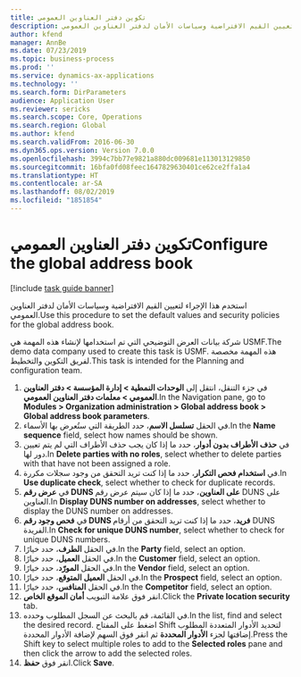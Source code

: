 ```yaml
---
title: تكوين دفتر العناوين العمومي
description: استخدم هذا الإجراء لتعيين القيم الافتراضية وسياسات الأمان لدفتر العناوين العمومي.
author: kfend
manager: AnnBe
ms.date: 07/23/2019
ms.topic: business-process
ms.prod: ''
ms.service: dynamics-ax-applications
ms.technology: ''
ms.search.form: DirParameters
audience: Application User
ms.reviewer: sericks
ms.search.scope: Core, Operations
ms.search.region: Global
ms.author: kfend
ms.search.validFrom: 2016-06-30
ms.dyn365.ops.version: Version 7.0.0
ms.openlocfilehash: 3994c7bb77e9821a880dc009681e113013129850
ms.sourcegitcommit: 16bfa0fd08feec1647829630401ce62ce2ffa1a4
ms.translationtype: HT
ms.contentlocale: ar-SA
ms.lasthandoff: 08/02/2019
ms.locfileid: "1851854"
---
```

# <a name="configure-the-global-address-book"></a><span data-ttu-id="6720c-103">تكوين دفتر العناوين العمومي</span><span class="sxs-lookup"><span data-stu-id="6720c-103">Configure the global address book</span></span>

[!include [task guide banner](../../includes/task-guide-banner.md)]

<span data-ttu-id="6720c-104">استخدم هذا الإجراء لتعيين القيم الافتراضية وسياسات الأمان لدفتر العناوين العمومي.</span><span class="sxs-lookup"><span data-stu-id="6720c-104">Use this procedure to set the default values and security policies for the global address book.</span></span> 

<span data-ttu-id="6720c-105">شركة بيانات العرض التوضيحي التي تم استخدامها لإنشاء هذه المهمة هي USMF.‬</span><span class="sxs-lookup"><span data-stu-id="6720c-105">The demo data company used to create this task is USMF.</span></span> <span data-ttu-id="6720c-106">هذه المهمة مخصصة لفريق التكوين والتخطيط.</span><span class="sxs-lookup"><span data-stu-id="6720c-106">This task is intended for the Planning and configuration team.</span></span>

1. <span data-ttu-id="6720c-107">في جزء التنقل، انتقل إلى **الوحدات النمطية > إدارة المؤسسة > دفتر العناوين العمومي > معلمات دفتر العناوين العمومي**.</span><span class="sxs-lookup"><span data-stu-id="6720c-107">In the Navigation pane, go to **Modules > Organization administration > Global address book > Global address book parameters**.</span></span>
2. <span data-ttu-id="6720c-108">في الحقل **تسلسل الاسم**، حدد الطريقة التي ستُعرض بها الأسماء.</span><span class="sxs-lookup"><span data-stu-id="6720c-108">In the **Name sequence** field, select how names should be shown.</span></span>
3. <span data-ttu-id="6720c-109">في **حذف الأطراف بدون أدوار‬**، حدد ما إذا كان يجب حذف الأطراف التي لم يتم تعيين دور لها.</span><span class="sxs-lookup"><span data-stu-id="6720c-109">In **Delete parties with no roles**, select whether to delete parties with that have not been assigned a role.</span></span>
4. <span data-ttu-id="6720c-110">في **استخدام فحص التكرار‬**، حدد ما إذا كنت تريد التحقق من وجود سجلات مكررة.</span><span class="sxs-lookup"><span data-stu-id="6720c-110">In **Use duplicate check**, select whether to check for duplicate records.</span></span>
5. <span data-ttu-id="6720c-111">في **عرض رقم DUNS على العناوين‬**، حدد ما إذا كان سيتم عرض رقم DUNS على العناوين.</span><span class="sxs-lookup"><span data-stu-id="6720c-111">In **Display DUNS number on addresses**, select whether to display the DUNS number on addresses.</span></span>
6. <span data-ttu-id="6720c-112">في **فحص وجود رقم DUNS فريد‬**، حدد ما إذا كنت تريد التحقق من أرقام DUNS الفريدة.</span><span class="sxs-lookup"><span data-stu-id="6720c-112">In **Check for unique DUNS number**, select whether to check for unique DUNS numbers.</span></span>
7. <span data-ttu-id="6720c-113">في الحقل **الطرف**، حدد خيارًا.</span><span class="sxs-lookup"><span data-stu-id="6720c-113">In the **Party** field, select an option.</span></span>
8. <span data-ttu-id="6720c-114">في الحقل **العميل**، حدد خيارًا.</span><span class="sxs-lookup"><span data-stu-id="6720c-114">In the **Customer** field, select an option.</span></span>
9. <span data-ttu-id="6720c-115">في الحقل **المورّد**، حدد خيارًا.</span><span class="sxs-lookup"><span data-stu-id="6720c-115">In the **Vendor** field, select an option.</span></span>
10. <span data-ttu-id="6720c-116">في الحقل **العميل المتوقع**، حدد خيارًا.</span><span class="sxs-lookup"><span data-stu-id="6720c-116">In the **Prospect** field, select an option.</span></span>
11. <span data-ttu-id="6720c-117">في الحقل **المنافس**، حدد خيارًا.</span><span class="sxs-lookup"><span data-stu-id="6720c-117">In the **Competitor** field, select an option.</span></span>
12. <span data-ttu-id="6720c-118">انقر فوق علامة التبويب **أمان الموقع الخاص**.</span><span class="sxs-lookup"><span data-stu-id="6720c-118">Click the **Private location security** tab.</span></span>
13. <span data-ttu-id="6720c-119">في القائمة، قم بالبحث عن السجل المطلوب وحدده.</span><span class="sxs-lookup"><span data-stu-id="6720c-119">In the list, find and select the desired record.</span></span> <span data-ttu-id="6720c-120">اضغط على المفتاح Shift لتحديد الأدوار المتعددة المطلوب إضافتها لجزء **الأدوار المحددة** ثم انقر فوق السهم لإضافة الأدوار المحددة.</span><span class="sxs-lookup"><span data-stu-id="6720c-120">Press the Shift key to select multiple roles to add to the **Selected roles** pane and then click the arrow to add the selected roles.</span></span>  
14. <span data-ttu-id="6720c-121">انقر فوق **حفظ**.</span><span class="sxs-lookup"><span data-stu-id="6720c-121">Click **Save**.</span></span>

